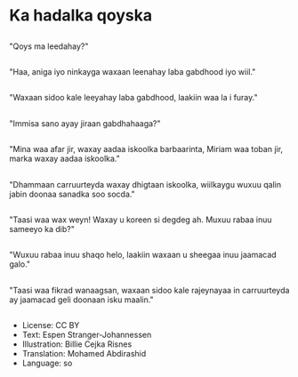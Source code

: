 # Ka hadalka qoyska

##
"Qoys ma leedahay?"

##
"Haa, aniga iyo ninkayga waxaan leenahay laba gabdhood iyo wiil."

##
"Waxaan sidoo kale leeyahay laba gabdhood, laakiin waa la i furay."

##
"Immisa sano ayay jiraan gabdhahaaga?"

##
"Mina waa afar jir, waxay aadaa iskoolka barbaarinta, Miriam waa toban jir, marka waxay aadaa iskoolka."

##
"Dhammaan carruurteyda waxay dhigtaan iskoolka, wiilkaygu wuxuu qalin jabin doonaa sanadka soo socda."

##
"Taasi waa wax weyn! Waxay u koreen si degdeg ah. Muxuu rabaa inuu sameeyo ka dib?"

##
"Wuxuu rabaa inuu shaqo helo, laakiin waxaan u sheegaa inuu jaamacad galo."

##
"Taasi waa fikrad wanaagsan, waxaan sidoo kale rajeynayaa in carruurteyda ay jaamacad geli doonaan isku maalin."

##
* License: CC BY
* Text: Espen Stranger-Johannessen
* Illustration: Billie Cejka Risnes
* Translation: Mohamed Abdirashid
* Language: so
